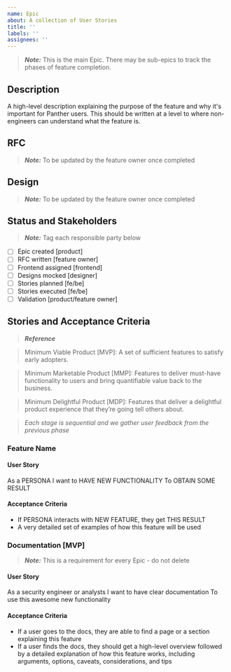 ```yaml
---
name: Epic
about: A collection of User Stories
title: ''
labels: ''
assignees: ''
---
```


> **_Note:_** This is the main Epic. There may be sub-epics to track the phases of feature completion.

## Description

A high-level description explaining the purpose of the feature and why it's important for Panther users. This should be written at a level to where non-engineers can understand what the feature is.

## RFC

> **_Note:_** To be updated by the feature owner once completed

## Design

> **_Note:_** To be updated by the feature owner once completed

## Status and Stakeholders

> **_Note:_** Tag each responsible party below

- [ ] Epic created [product]
- [ ] RFC written [feature owner]
- [ ] Frontend assigned [frontend]
- [ ] Designs mocked [designer]
- [ ] Stories planned [fe/be]
- [ ] Stories executed [fe/be]
- [ ] Validation [product/feature owner]

## Stories and Acceptance Criteria

> **_Reference_**

> Minimum Viable Product [MVP]: A set of sufficient features to satisfy early adopters.

> Minimum Marketable Product [MMP]: Features to deliver must-have functionality to users and bring quantifiable value back to the business.

> Minimum Delightful Product [MDP]: Features that deliver a delightful product experience that they’re going tell others about.

> _Each stage is sequential and we gather user feedback from the previous phase_

### Feature Name

#### User Story

As a PERSONA
I want to HAVE NEW FUNCTIONALITY
To OBTAIN SOME RESULT

#### Acceptance Criteria

- If PERSONA interacts with NEW FEATURE, they get THIS RESULT
- A very detailed set of examples of how this feature will be used

### Documentation [MVP]

> **_Note:_** This is a requirement for every Epic - do not delete

#### User Story

As a security engineer or analysts
I want to have clear documentation
To use this awesome new functionality

#### Acceptance Criteria

- If a user goes to the docs, they are able to find a page or a section explaining this feature
- If a user finds the docs, they should get a high-level overview followed by a detailed explanation of how this feature works, including arguments, options, caveats, considerations, and tips

